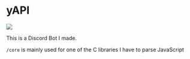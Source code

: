 # yAPI
![](https://img.shields.io/github/languages/code-size/exoad/yAPI)

This is a Discord Bot I made.

`/core` is mainly used for one of the C libraries I have to parse JavaScript
